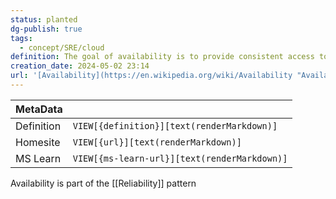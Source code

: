 ```yaml
---
status: planted
dg-publish: true
tags:
  - concept/SRE/cloud
definition: The goal of availability is to provide consistent access to your application or workload.
creation_date: 2024-05-02 23:14
url: '[Availability](https://en.wikipedia.org/wiki/Availability "Availability")'
---
```

| MetaData   |                                              |
| ---------- | -------------------------------------------- |
| Definition | `VIEW[{definition}][text(renderMarkdown)]`   |
| Homesite   | `VIEW[{url}][text(renderMarkdown)]`          |
| MS Learn   | `VIEW[{ms-learn-url}][text(renderMarkdown)]` |

Availability is part of the [[Reliability]] pattern
